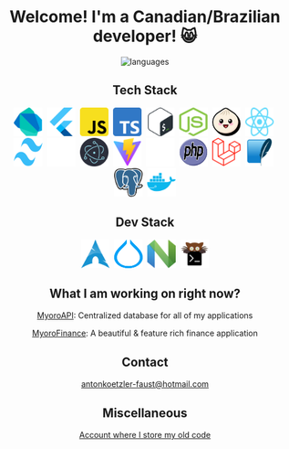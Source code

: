 <h1 align='center'>Welcome! I'm a Canadian/Brazilian developer! 😸</h1>

<p align='center'>
  <img
    src='https://github-readme-stats.vercel.app/api/top-langs/?username=antonkoetzler&theme=tokyonight&show_icons=true&hide_border=false&layout=compact'
    alt='languages'
  />
</p>

<h2 align='center'>Tech Stack</h2>
<p align='center'>
  <img src='images/dart.svg' width=50 height=50 alt='dart' />&nbsp;
  <img src='images/flutter.svg' width=50 height=50 alt='flutter' />&nbsp;
  <img src='images/javascript.png' width=50 height=50 alt='javascript' />&nbsp;
  <img src='images/typescript.svg' width=50 height=50 alt='typescript' />&nbsp;
  <img src='images/bash.svg' width=50 height=50 alt='bash' />&nbsp;
  <img src='images/node.png' width=50 height=50 alt='node' />&nbsp;
  <img src='images/bun.svg' width=50 height=50 alt='bun' />&nbsp;
  <img src='images/react.svg' width=50 height=50 alt='react' />&nbsp;
  <img src='images/tailwind.svg' width=50 height=50 alt='tailwind' />&nbsp;
  <img src='images/shadcn.svg' width=50 height=50 alt='shadcn' />&nbsp;
  <img src='images/electron.svg' width=50 height=50 alt='electron' />&nbsp;
  <img src='images/vite.svg' width=50 height=50 alt='vite' />&nbsp;
  <img src='images/next.svg' width=50 height=50 alt='next' />&nbsp;
  <img src='images/php.svg' width=50 height=50 alt='php' />&nbsp;
  <img src='images/laravel.svg' width=50 height=50 alt='laravel' />&nbsp;
  <img src='images/sqlite.svg' width=50 height=50 alt='sqlite' />&nbsp;
  <img src='images/postgres.svg' width=50 height=50 alt='postgres' />&nbsp;
  <img src='images/docker.svg' width=50 height=50 alt='docker' />
</p>

<h2 align='center'>Dev Stack</h2>
<p align='center'>
  <img src='images/arch.svg' width=50 height=50 alt='arch' />&nbsp;
  <img src='images/hyprland.svg' width=50 height=50 alt='hyprland' />&nbsp;
  <img src='images/neovim.svg' width=50 height=50 alt='neovim' />&nbsp;
  <img src='images/kitty.png' width=50 height=50 alt='kitty' />
</p>

<h2 align='center'>What I am working on right now?</h2>
<p align='center'><a href='https://github.com/antonkoetzler/myoro_api'>MyoroAPI</a>: Centralized database for all of my applications</p>
<p align='center'><a href='https://github.com/antonkoetzler/MyoroFinance'>MyoroFinance</a>: A beautiful & feature rich finance application</p>

<h2 align='center'>Contact</h2>
<p align='center'><a href='mailto:antonkoetzler-faust@hotmail.com'>antonkoetzler-faust@hotmail.com</a></p>

<h2 align='center'>Miscellaneous</h2>
<p align='center'><a href='https://github.com/antonkoetzler-archive' align='center'>Account where I store my old code</a></p>
